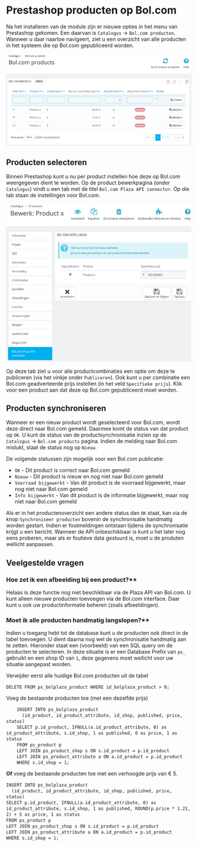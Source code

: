 # Prestashop producten op Bol.com
Na het installeren van de module zijn er nieuwe opties in het menu van Prestashop gekomen. Een daarvan is `Catalogus` -> `Bol.com producten`. Wanneer u daar naartoe navigeert, ziet u een overzicht van alle producten in het systeem die op Bol.com gepubliceerd worden.

![Bol.com products](../img/overview_products.png)

## Producten selecteren
Binnen Prestashop kunt u nu per product instellen hoe deze op Bol.com weergegeven dient te worden. Op de product bewerkpagina (onder `Catalogus`) vindt u een tab met de titel `Bol.com Plaza API connector`. Op die tab staan de instellingen voor Bol.com.

![Bol.com products](../img/overview_producttab.png)

Op deze tab ziet u voor alle productcombinaties een optie om deze te publiceren (via het vinkje onder `Publiceren`). Ook kunt u per combinatie een Bol.com geadverteerde prijs instellen (in het veld `Specifieke prijs`). Klik voor een product aan dat deze op Bol.com gepubliceerd moet worden.

## Producten synchroniseren
Wanneer er een nieuw product wordt geselecteerd voor Bol.com, wordt deze direct naar Bol.com gemeld. Daarmee komt de status van dat product op `OK`. U kunt de status van de productsynchronisatie inzien op de `Catalogus` -> `Bol.com products` pagina. Indien de melding naar Bol.com mislukt, staat de status nog op `Nieuw`.

De volgende statussen zijn mogelijk voor een Bol.com publicatie:

* `OK` - Dit product is correct naar Bol.com gemeld
* `Nieuw` - Dit product is nieuw en nog niet naar Bol.com gemeld
* `Voorraad bijgewerkt` - Van dit product is de voorraad bijgewerkt, maar nog niet naar Bol.com gemeld
* `Info bijgewerkt` - Van dit product is de informatie bijgewerkt, maar nog niet naar Bol.com gemeld

Als er in het productenoverzicht een andere status dan `OK` staat, kan via de knop `Synchroniseer producten` bovenin de synchronisatie handmatig worden gestart. Indien er foutmeldingen ontstaan tijdens de synchronisatie krijgt u een bericht. Wanneer de API onbeschikbaar is kunt u het later nog eens proberen, maar als er foutieve data gestuurd is, moet u de produten wellicht aanpassen.

## Veelgestelde vragen

### Hoe zet ik een afbeelding bij een product?**

Helaas is deze functie nog niet beschikbaar via de Plaza API van Bol.com. U kunt alleen nieuwe producten toevoegen via de Bol.com interface. Daar kunt u ook uw productinformatie beheren (zoals afbeeldingen).

### Moet ik alle producten handmatig langslopen?**

Indien u toegang hebt tot de database kunt u de producten ook direct in de tabel toevoegen. U dient daarna nog wel de synchronisatie handmatig aan te zetten. Hieronder staat een (voorbeeld) van een SQL query om de producten te selecteren. In deze situatie is er een Database Prefix van `ps_` gebruikt en een shop ID van `1`, deze gegevens moet wellicht voor uw situatie aangepast worden.

Verwijder eerst alle huidige Bol.com producten uit de tabel

    DELETE FROM ps_bolplaza_product WHERE id_bolplaza_product > 0;

Voeg de bestaande producten toe (met een dezelfde prijs)

        INSERT INTO ps_bolplaza_product
          (id_product, id_product_attribute, id_shop, published, price, status)
        SELECT p.id_product, IFNULL(a.id_product_attribute, 0) as id_product_attribute, s.id_shop, 1 as published, 0 as price, 1 as status
        FROM ps_product p
        LEFT JOIN ps_product_shop s ON s.id_product = p.id_product
        LEFT JOIN ps_product_attribute a ON a.id_product = p.id_product
        WHERE s.id_shop = 1;


**Of** voeg de bestaande producten toe met een verhoogde prijs van € 5.

    INSERT INTO ps_bolplaza_product
      (id_product, id_product_attribute, id_shop, published, price, status)
    SELECT p.id_product, IFNULL(a.id_product_attribute, 0) as id_product_attribute, s.id_shop, 1 as published, ROUND(p.price * 1.21, 2) + 5 as price, 1 as status
    FROM ps_product p
    LEFT JOIN ps_product_shop s ON s.id_product = p.id_product
    LEFT JOIN ps_product_attribute a ON a.id_product = p.id_product
    WHERE s.id_shop = 1;
